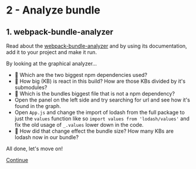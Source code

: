 # 2 - Analyze bundle


## 1. webpack-bundle-analyzer

Read about the [webpack-bundle-analyzer](https://github.com/webpack-contrib/webpack-bundle-analyzer) and by using its documentation, add it to your project and make it run.

By looking at the graphical analyzer...

- :camel: Which are the two biggest npm dependencies used?
- :camel: How big (KB) is react in this build? How are those KBs divided by it's submodules?
- :camel: Which is the bundles biggest file that is not a npm dependency?
- Open the panel on the left side and try searching for url and see how it's found in the graph.
- Open `App.js` and change the import of lodash from the full package to just the `values` function like so `import values from 'lodash/values'` and fix the old usage of `_.values` lower down in the code.
- :camel: How did that change effect the bundle size? How many KBs are lodash now in our bundle?



All done, let's move on!

[Continue](/walkthrough/3-separate-configs.md)
